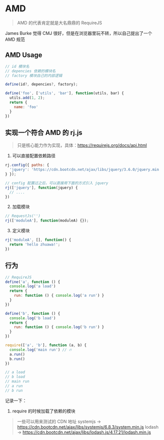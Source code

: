 # AMD

> AMD 的代表肯定就是大名鼎鼎的 RequireJS

James Burke 觉得 CMJ 很好，但是在浏览器里玩不转，所以自己提出了一个 AMD 规范

## AMD Usage

```js
// id 模块名
// depencies 依赖的模块名
// factory 模块自己的内部逻辑

define(id?, depencies?, factory);

define('foo', ['utils', 'bar'], function(utils, bar) {
  utils.add(1, 2);
  return {
    name: 'foo'
  }
})
```

## 实现一个符合 AMD 的 rj.js

> 只是核心能力作为实现，具体：https://requirejs.org/docs/api.html

1. 可以直接配置依赖路径

```js
rj.config({ paths: {
  'jquery': 'https://cdn.bootcdn.net/ajax/libs/jquery/3.6.0/jquery.min.js'
} });

// config 配置过之后，可以直接用下面的方式引入 jquery
rj(['jquery'], function(jquery) {
  // ....
})
```

2. 加载模块

```js
// RequestJs('')
rj(['moduleA'], function(moduleA) {});
```

3. 定义模块

```js
rj('moduleA', [], function() {
  return 'hello zhuawa!';
})
```

## 行为

```js
// RequireJS
define('a', function () {
  console.log('a load')
  return {
    run: function () { console.log('a run') }
  }
})

define('b', function () {
  console.log('b load')
  return {
    run: function () { console.log('b run') }
  }
})

require(['a', 'b'], function (a, b) {
  console.log('main run') // 🔥
  a.run()
  b.run()
})

// a load
// b load
// main run
// a run
// b run
```

记录一下：
1. require 的时候加载了依赖的模块

> 一些可以用来测试的 CDN 地址
> systemjs -> https://cdn.bootcdn.net/ajax/libs/systemjs/6.8.3/system.min.js
> lodash -> https://cdn.bootcdn.net/ajax/libs/lodash.js/4.17.21/lodash.min.js
